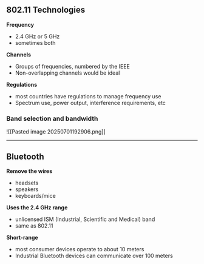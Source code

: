 ## 802.11 Technologies 
**Frequency**
- 2.4 GHz or 5 GHz
- sometimes both 

**Channels**
- Groups of frequencies, numbered by the IEEE
- Non-overlapping channels would be ideal 

**Regulations**
- most countries have regulations to manage frequency use 
- Spectrum use, power output, interference requirements, etc 
### Band selection and bandwidth 
![[Pasted image 20250701192906.png]]

---
## Bluetooth 
**Remove the wires**
- headsets
- speakers
- keyboards/mice

**Uses the 2.4 GHz range**
- unlicensed ISM (Industrial, Scientific and Medical) band 
- same as 802.11 

**Short-range**
- most consumer devices operate to about 10 meters 
- Industrial Bluetooth devices can communicate over 100 meters 

